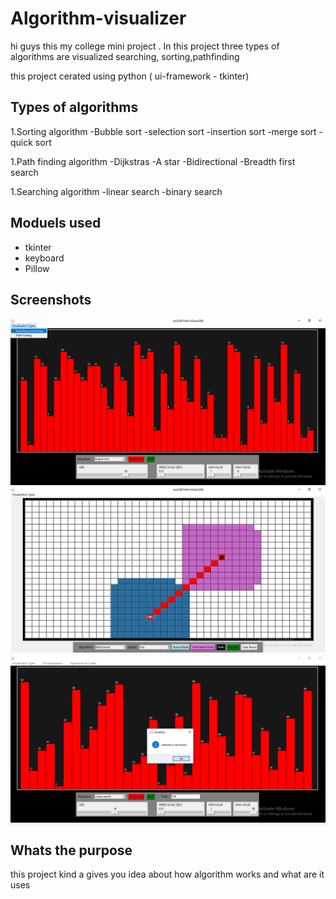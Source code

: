 # Algorithm-visualizer

hi guys this my college mini project . In this project three
types of algorithms are visualized searching, sorting,pathfinding

this project cerated using python ( ui-framework - tkinter)

## Types of algorithms

1.Sorting algorithm
 -Bubble sort
 -selection sort
 -insertion sort
 -merge sort
 -quick sort
 
 1.Path finding algorithm
 -Dijkstras
 -A star
 -Bidirectional
 -Breadth first search
 
 1.Searching algorithm
 -linear search
 -binary search

## Moduels used

- tkinter
- keyboard
- Pillow

## Screenshots



<img src="screenshots/Screenshot (126).png" >
<img src="screenshots/Screenshot (128).png" >
<img src="screenshots/Screenshot (144).png" >

## Whats the purpose

this project kind a gives you idea about how algorithm works and what are it uses 

